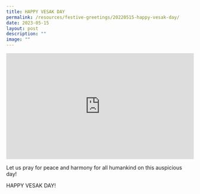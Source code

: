 ```yaml
---
title: HAPPY VESAK DAY
permalink: /resources/festive-greetings/20220515-happy-vesak-day/
date: 2023-05-15
layout: post
description: ""
image: ""
---
```

<iframe allow="autoplay; clipboard-write; encrypted-media; picture-in-picture; web-share" allowfullscreen="true" frameborder="0" scrolling="no" style="aspect-ratio: 16 / 9; border: none; overflow: hidden; width: 100%; height: auto" src="https://www.facebook.com/plugins/video.php?height=314&amp;href=https%3A%2F%2Fwww.facebook.com%2Falpshealthcaresupplychain%2Fvideos%2F378377347667239%2F&amp;show_text=false&amp;width=560&amp;t=0">
</iframe>

Let us pray for peace and harmony for all humankind on this auspicious day!

HAPPY VESAK DAY!